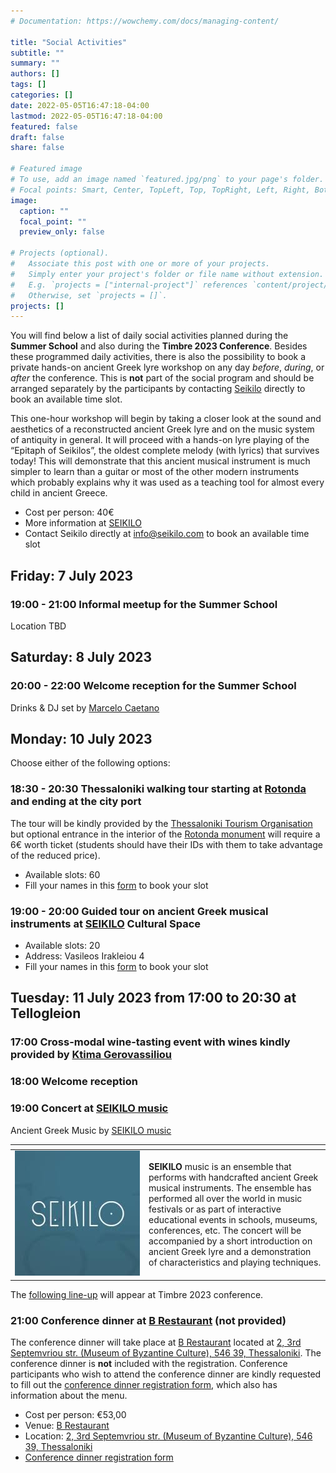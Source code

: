 ```yaml
---
# Documentation: https://wowchemy.com/docs/managing-content/

title: "Social Activities"
subtitle: ""
summary: ""
authors: []
tags: []
categories: []
date: 2022-05-05T16:47:18-04:00
lastmod: 2022-05-05T16:47:18-04:00
featured: false
draft: false
share: false

# Featured image
# To use, add an image named `featured.jpg/png` to your page's folder.
# Focal points: Smart, Center, TopLeft, Top, TopRight, Left, Right, BottomLeft, Bottom, BottomRight.
image:
  caption: ""
  focal_point: ""
  preview_only: false

# Projects (optional).
#   Associate this post with one or more of your projects.
#   Simply enter your project's folder or file name without extension.
#   E.g. `projects = ["internal-project"]` references `content/project/deep-learning/index.md`.
#   Otherwise, set `projects = []`.
projects: []
---
```


You will find below a list of daily social activities planned during the **Summer School** and also during the **Timbre 2023 Conference**. Besides these programmed daily activities, there is also the possibility to book a private hands-on ancient Greek lyre workshop on any day _before_, _during_, or _after_ the conference. This is **not** part of the social program and should be arranged separately by the participants by contacting [Seikilo](mailto:info@seikilo.com) directly to book an available time slot.

This one-hour workshop will begin by taking a closer look at the sound and aesthetics of a reconstructed ancient Greek lyre and on the music system of antiquity in general. It will proceed with a hands-on lyre playing of the “Epitaph of Seikilos”, the oldest complete melody (with lyrics) that survives today! This will demonstrate that this ancient musical instrument is much simpler to learn than a guitar or most of the other modern instruments which probably explains why it was used as a teaching tool for almost every child in ancient Greece.

- Cost per person: 40€
- More information at [SEIKILO](www.seikilo.com)
- Contact Seikilo directly at [info@seikilo.com](mailto:info@seikilo.com) to book an available time slot

## Friday: 7 July 2023

### 19:00 - 21:00 Informal meetup for the Summer School

Location TBD

## Saturday: 8 July 2023

### 20:00 - 22:00 Welcome reception for the Summer School

Drinks & DJ set by [Marcelo Caetano](https://www.mixcloud.com/pargaravio/)

## Monday: 10 July 2023

Choose either of the following options:

### 18:30 - 20:30 Thessaloniki walking tour starting at [Rotonda](https://goo.gl/maps/GFzLCrQCZGixksZk8) and ending at the city port

The tour will be kindly provided by the [Thessaloniki Tourism Organisation](https://thessaloniki.travel/) but optional entrance in the interior of the [Rotonda monument](https://goo.gl/maps/GFzLCrQCZGixksZk8) will require a 6€ worth ticket (students should have their IDs with them to take advantage of the reduced price).

- Available slots: 60
- Fill your names in this [form](https://forms.gle/VksNojt1EyoQyQK9A) to book your slot

### 19:00 - 20:00 Guided tour on ancient Greek musical instruments at [SEIKILO](www.seikilo.com) Cultural Space

- Available slots: 20
- Address: Vasileos Irakleiou 4
- Fill your names in this [form](https://forms.gle/CzFSW862eTCbG5Vj9) to book your slot

## Tuesday: 11 July 2023 from 17:00 to 20:30 at Tellogleion

### 17:00 Cross-modal wine-tasting event with wines kindly provided by [Ktima Gerovassiliou](https://www.gerovassiliou.gr/)

### 18:00 Welcome reception

### 19:00 Concert at [SEIKILO music](https://goo.gl/maps/QKDT2UnpMFYW94YS9)

Ancient Greek Music by [SEIKILO music](https://www.youtube.com/seikilo)

| <div style="width:200px"></div>                                 | <div style="width:100px"></div>                                                                                                                                                                                                                                                                                                                                                                      |
| --------------------------------------------------------------- | ---------------------------------------------------------------------------------------------------------------------------------------------------------------------------------------------------------------------------------------------------------------------------------------------------------------------------------------------------------------------------------------------------- |
| [![SEIKILO](doc/seikilo.jpeg)](https://www.youtube.com/seikilo) | **SEIKILO** music is an ensemble that performs with handcrafted ancient Greek musical instruments. The ensemble has performed all over the world in music festivals or as part of interactive educational events in schools, museums, conferences, etc. The concert will be accompanied by a short introduction on ancient Greek lyre and a demonstration of characteristics and playing techniques. |

The <a href="./doc/Timbre_2023_concert_line-up.pdf" target="_blank">following line-up</a> will appear at Timbre 2023 conference.

<!-- | <div style="width:200px"></div>                                                                                                            | <div style="width:90px"></div>                                                                                                                                                                                                                                                                                                                                                                                                                                                                                                                                                                                                                                                                                                                                                                                                                                                                                                                                                                                                                                                                                                                                        | <div style="width:90px"></div> |
| ------------------------------------------------------------------------------------------------------------------------------------------ | --------------------------------------------------------------------------------------------------------------------------------------------------------------------------------------------------------------------------------------------------------------------------------------------------------------------------------------------------------------------------------------------------------------------------------------------------------------------------------------------------------------------------------------------------------------------------------------------------------------------------------------------------------------------------------------------------------------------------------------------------------------------------------------------------------------------------------------------------------------------------------------------------------------------------------------------------------------------------------------------------------------------------------------------------------------------------------------------------------------------------------------------------------------------- | ------------------------------ |
| <table><tr><td>![Theodore Koumartzis](doc/Theodoros%20Koumartzis.jpeg)</td></tr><tr><td>lyre of Orpheus, lyre of Olympus</td></tr></table> | **Theodore Koumartzis** is a musician of the ancient lyre and the visionary behind the first interactive _Museum of Ancient Music Instruments **Seikilo**_ in Thessaloniki. He is also a member of the luthier’s family and the niche music brand Luthieros, responsible for the construction (along with the Aristotle University of Thessaloniki and International Hellenic University) of all these musical instruments. He has founded the folk-fusion music band Reggetiko Project releasing three albums in the last decade (with international performances around Sicily, Istanbul, Nicosia, Bonn, etc.) and recently founded Pausis to introduce the Ancient Greek lyre as symbol of Human heritage collaborating with many significant institutes around the world (Archaeological Museum of Nicosia, Museum of Byzantine Culture of Thessaloniki, Villa Grecque Kerylos, Museum of Ancient Greek Technology Kotsana etc) in order to promote Ancient Greek culture and music. Theodore constantly travels around the world, giving lectures, live performances and interactive tours in museums and educational institutes in Greek, English, and Spanish. |
| <table><tr><td>![Sokratis Votskos](doc/Sokratis%20Votskos.jpeg)</td></tr><tr><td>Armenian duduk</td></tr></table>                          | **Sokratis Votskos** is a jazz saxophonist, clarinetist, composer, educator, and bandleader from Greece who is deeply invested in unearthing the folk sounds and heritage music of Greece and Eastern Europe and weaving them into modern jazz composition and improvisation though the use of melodies, polyrhythms, and his reedy, timeless tone. In addition to his standard soprano and baritone saxophones, Votskos also plays bass, clarinets, duduk, bagpipe (gaita), and piano. Along with Harris P., he makes up one of half of the duo Kolida Babo, named for the festival of folk rituals, music, and dance in northern Greece. Their music explores the ancient music of Armenia and the folk traditions of northern Greece’s Epirus and Thrace regions alongside abstract electronics and free jazz. He also leads the Sokratis Votskos Quartet, whose membership includes storied Greek drummer Kostas Anastasiadis, double bassist Evangelos Vrachnos, and pianist Leandros Pasias. Their debut single "Almopian Etude"/"Sevenates," was issued by Jazzman in 2019, followed by their debut album Sketching the Unknown.                               |
| <table><tr><td>![Eleni Sinjari](doc/eljona%20eleni%20sinjari.jpeg)</td></tr><tr><td>Vocals</td></tr></table>                               | **Eljona** – **Eleni Sinjari** is a versatile artistic personality with piano and vocal studies. She has been involved in music festivals and recordings with repertoire that ranges from classical music orchestras and chamber music ensembles (as pianist), mixed & children choirs (as conductor, accompanist and choral arranger), vocal ensembles (as vocalist and a cappella arranger), theatrical performances (as actor and singer) as well as large jazz and rock scenes (as singer and keyboard player).                                                                                                                                                                                                                                                                                                                                                                                                                                                                                                                                                                                                                                                   |
| <table><tr><td>![Athina Katsanevaki](doc/Athena%20Katsanevaki.jpg)</td></tr><tr><td>Vocals</td></tr></table>                               | **Athena Katsanevaki** received her PhD in Historical Ethnomusicology (Aristotle University of Thessaloniki, 1998) and studied Violin, Music Theory, and Byzantine music. She has presented papers at international and World conferences, and is a member of the MOISA Society (Ancient Greek and Roman music) and a member of the ICTM National Committee of Greece. She published books and papers combining her two main fields of study: Historical musicology and Ethnomusicology. Traditional singing as sound, practice and performance is also one of her main research focuses since 1990. Athena has lectured for 12 years at the University of Macedonia in Thessaloniki, Department for Music Science and Art and she currently lectures at the Aristotle University of Thessaloniki School for Music Studies. She also runs the vocal ensemble “Echo”. Her fieldwork in Northwestern Greece and the surrounding areas in Greece and abroad, has been honored by the Academy of Athens.                                                                                                                                                                  | -->

### 21:00 Conference dinner at [B Restaurant](http://www.brestaurant.gr/en/) (not provided)

The conference dinner will take place at [B Restaurant](http://www.brestaurant.gr/en/) located at [2, 3rd Septemvriou str. (Museum of Byzantine Culture), 546 39, Thessaloniki](https://goo.gl/maps/ZkAYpZ5ox2Yby88g8). The conference dinner is **not** included with the registration. Conference participants who wish to attend the conference dinner are kindly requested to fill out the [conference dinner registration form](https://forms.gle/kBR894DqvQV9Juvz8), which also has information about the menu.

- Cost per person: €53,00
- Venue: [B Restaurant](http://www.brestaurant.gr/en/)
- Location: [2, 3rd Septemvriou str. (Museum of Byzantine Culture), 546 39, Thessaloniki](https://goo.gl/maps/ZkAYpZ5ox2Yby88g8)
- [Conference dinner registration form](https://forms.gle/kBR894DqvQV9Juvz8)
